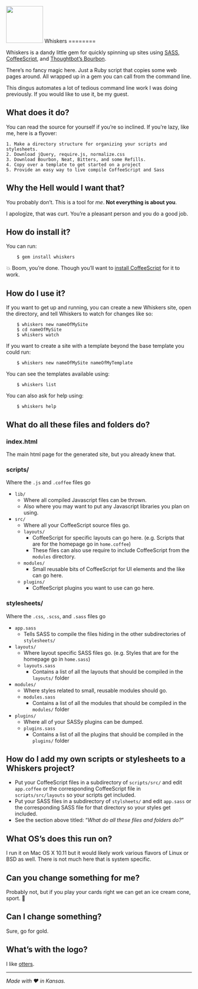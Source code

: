 <img src="https://raw.githubusercontent.com/zaneswafford/whiskers/master/whiskers.png" height="100">  
Whiskers
========

Whiskers is a dandy little gem for quickly spinning up sites using [SASS](http://sass-lang.com), [CoffeeScript](http://coffeescript.org), and [Thoughtbot’s Bourbon](http://bourbon.io).

There’s no fancy magic here. Just a Ruby script that copies some web pages around. 
All wrapped up in a gem you can call from the command line.

This dingus automates a lot of tedious command line work I was doing previously.
If you would like to use it, be my guest.

## What does it do?
You can read the source for yourself if you’re so inclined. If you’re lazy, like me, here is a flyover:

	1. Make a directory structure for organizing your scripts and stylesheets.
	2. Download jQuery, require.js, normalize.css
	3. Download Bourbon, Neat, Bitters, and some Refills.
	4. Copy over a template to get started on a project
	5. Provide an easy way to live compile CoffeeScript and Sass


## Why the Hell would I want that?
You probably don’t. This is a tool for *me*. **Not everything is about you**. 

I apologize, that was curt. You’re a pleasant person and you do a good job.

## How do install it?
You can run:
```
	$ gem install whiskers
```

💥 Boom, you’re done. Though you’ll want to [install CoffeeScript](http://coffeescript.org/#installation) for it to work.

## How do I use it?
If you want to get up and running, you can create a new Whiskers site, open the directory, and tell Whiskers to watch for changes like so:

```
	$ whiskers new nameOfMySite
	$ cd nameOfMySite
	$ whiskers watch
```

If you want to create a site with a template beyond the base template you could run:
```
	$ whiskers new nameOfMySite nameOfMyTemplate
```

You can see the templates available using:
```
	$ whiskers list
```

You can also ask for help using:
```
	$ whiskers help
```

## What do all these files and folders do?
### index.html
The main html page for the generated site, but you already knew that.
	
### scripts/
Where the `.js` and `.coffee` files go
- `lib/`
	- Where all compiled Javascript files can be thrown.
	- Also where you may want to put any Javascript libraries you plan on using.
- `src/`
	- Where all your CoffeeScript source files go.
	- `layouts/`
		- CoffeeScript for specific layouts can go here. (e.g. Scripts that are for the homepage go in `home.coffee`)
		- These files can also use require to include CoffeeScript from the `modules` directory.
	- `modules/`
		- Small reusable bits of CoffeeScript for UI elements and the like can go here.
	- `plugins/`
		- CoffeeScript plugins you want to use can go here.

### stylesheets/ 
Where the `.css`, `.scss`, and `.sass` files go
- `app.sass`
	- Tells SASS to compile the files hiding in the other subdirectories of `stylesheets/`
- `layouts/`
	- Where layout specific SASS files go. (e.g. Styles that are for the homepage go in `home.sass`)
	- `layouts.sass`
		- Contains a list of all the layouts that should be compiled in the `layouts/` folder
- `modules/`
	- Where styles related to small, reusable modules should go.
	- `modules.sass`
		- Contains a list of all the modules that should be compiled in the `modules/` folder
- `plugins/`
	- Where all of your SASSy plugins can be dumped.
	- `plugins.sass`
		- Contains a list of all the plugins that should be compiled in the `plugins/` folder
	
## How do I add my own scripts or stylesheets to a Whiskers project?
- Put your CoffeeScript files in a subdirectory of `scripts/src/` and edit `app.coffee` or the corresponding CoffeeScript file in `scripts/src/layouts` so your scripts get included.
- Put your SASS files in a subdirectory of `stylsheets/` and edit `app.sass` or the corresponding SASS file for that directory so your styles get included.
- See the section above titled: “*What do all these files and folders do?*”

## What OS’s does this run on?
I run it on Mac OS X 10.11 but it would likely work various flavors of Linux or BSD as well. There is not much here that is system specific.

## Can you change something for me?
Probably not, but if you play your cards right we can get an ice cream cone, sport. 🍨

## Can I change something?
Sure, go for gold.

## What’s with the logo?
I like [otters](https://otters.io). 


- - -

*Made with ❤️ in Kansas.*
